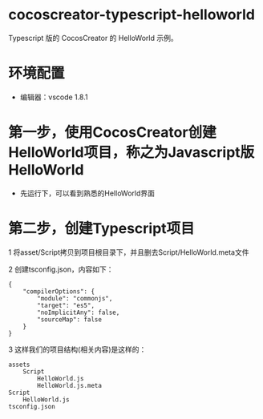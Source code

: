 # cocoscreator-typescript-helloworld
Typescript 版的 CocosCreator 的 HelloWorld 示例。

# 环境配置
* 编辑器：vscode 1.8.1

# 第一步，使用CocosCreator创建HelloWorld项目，称之为Javascript版 HelloWorld
* 先运行下，可以看到熟悉的HelloWorld界面

# 第二步，创建Typescript项目
1 将asset/Script拷贝到项目根目录下，并且删去Script/HelloWorld.meta文件

2 创建tsconfig.json，内容如下：
```
{
    "compilerOptions": {
        "module": "commonjs",
        "target": "es5",
        "noImplicitAny": false,
        "sourceMap": false
    }
}
```

3 这样我们的项目结构(相关内容)是这样的：
```
assets
    Script
        HelloWorld.js
        HelloWorld.js.meta
Script
    HelloWorld.js
tsconfig.json
```

# 